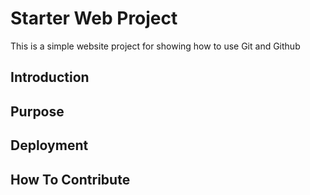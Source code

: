 # Starter Web Project

This is a simple website project for
showing how to use Git and Github

## Introduction

## Purpose

## Deployment

## How To Contribute


